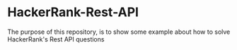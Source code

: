 # HackerRank-Rest-API
The purpose of this repository, is to show some example about how to solve HackerRank's Rest API questions
